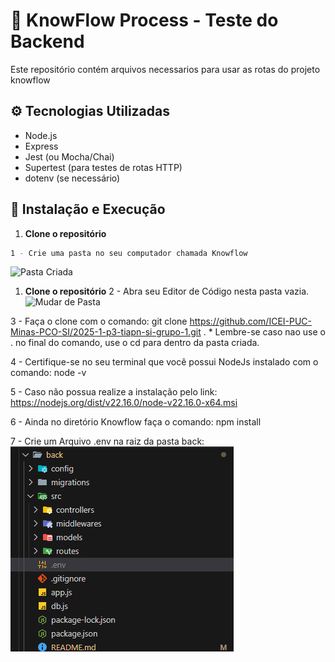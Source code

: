 
# 🧪 KnowFlow Process - Teste do Backend

Este repositório contém arquivos necessarios para usar as rotas do projeto knowflow


## ⚙️ Tecnologias Utilizadas

- Node.js
- Express
- Jest (ou Mocha/Chai)
- Supertest (para testes de rotas HTTP)
- dotenv (se necessário)

## 🚀 Instalação e Execução

1. **Clone o repositório**

```bash
1 - Crie uma pasta no seu computador chamada Knowflow 

```
![Pasta Criada](images/pasta_criada.png)


1. **Clone o repositório**
2 - Abra seu Editor de Código nesta pasta vazia.
    ![Mudar de Pasta](images/mude_pasta.png)

3 - Faça o clone com o comando: 
    git clone https://github.com/ICEI-PUC-Minas-PCO-SI/2025-1-p3-tiapn-si-grupo-1.git .
    * Lembre-se caso nao use o . no final do comando, use o cd para dentro da pasta criada.

4 - Certifique-se no seu terminal que você possui NodeJs instalado com o comando:
    node -v

5 - Caso não possua realize a instalação pelo link: https://nodejs.org/dist/v22.16.0/node-v22.16.0-x64.msi

6 - Ainda no diretório Knowflow faça o comando:
    npm install

7 - Crie um Arquivo .env na raiz da pasta back:
    ![Criando o Env](\docs\images\create_env.png)
    
